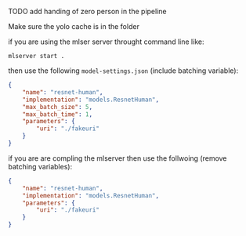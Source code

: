 TODO add handing of zero person in the pipeline

Make sure the yolo cache is in the folder

if you are using the mlser server throught command line like:
```
mlserver start .
```
then use the following `model-settings.json` (include batching variable):
```json
{
    "name": "resnet-human",
    "implementation": "models.ResnetHuman",
    "max_batch_size": 5,
    "max_batch_time": 1,
    "parameters": {
        "uri": "./fakeuri"
    }
}
```
if you are are compling the mlserver then use the follwoing (remove batching variables):
```json
{
    "name": "resnet-human",
    "implementation": "models.ResnetHuman",
    "parameters": {
        "uri": "./fakeuri"
    }
}
```